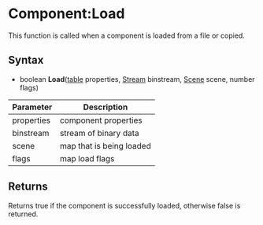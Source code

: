 # Component:Load

This function is called when a component is loaded from a file or copied.

## Syntax

- boolean **Load**([table](https://www.lua.org/manual/5.4/manual.html#6.6) properties, [Stream](Stream.md) binstream, [Scene](Scene.md) scene, number flags)

| Parameter | Description |
|---|---|
| properties | component properties |
| binstream | stream of binary data |
| scene | map that is being loaded |
| flags | map load flags |

## Returns

Returns true if the component is successfully loaded, otherwise false is returned.
